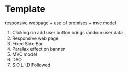 # Template
responsive webpage + use of promises + mvc model 


1. Clicking on add user button brings random user data <br>
2. Responsive web page  <br>
3. Fixed Side Bar  <br>
4. Parallax effect on banner  <br>
5. MVC model  <br>
6. DAO  <br>
7. S.O.L.I.D Followed  <br>
